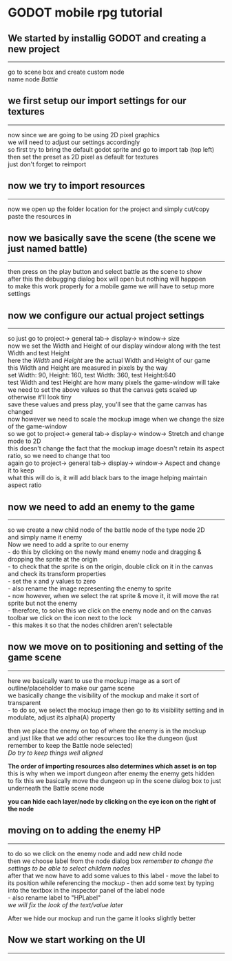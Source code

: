 # GODOT mobile rpg tutorial     

## We started by installig GODOT and creating a new project
---    
go to scene box and create custom node      
name node *Battle*      

## we first setup our import settings for our textures                
---
now since we are going to be using 2D pixel graphics        
we will need to adjust our settings accordingly     
so first try to bring the default godot sprite and go to import tab (top left)      
then set the preset as 2D pixel as default for textures     
just don't forget to reimport       

## now we try to import resources 
---     
now we open up the folder location for the project and simply cut/copy paste the resources in   

## now we basically save the scene (the scene we just named battle)        
---
then press on the play button and select battle as the scene to show        
after this the debugging dialog box will open but nothing will happpen      
to make this work properly for a mobile game we will have to setup more settings        

## now we configure our actual project settings 
---   
so just go to project-> general tab-> display-> window-> size     
now we set the Width and Height of our display window along with the test Width and test Height     
here the *Width* and *Height* are the actual Width and Height of our game   
this Width and Height are measured in pixels by the way     
set Width: 90, Height: 160, test Width: 360, test Height:640        
test Width and test Height are how many pixels the game-window will take                
we need to set the above values so that the canvas gets scaled up otherwise it'll look tiny          
save these values and press play, you'll see that the game canvas has changed       
now however we need to scale the mockup image when we change the size of the game-window        
so we got to project-> general tab-> display-> window-> Stretch and change mode to 2D       
this doesn't change the fact that the mockup image doesn't retain its aspect ratio, so we need to change that too       
again go to project-> general tab-> display-> window-> Aspect and change it to keep     
what this will do is, it will add black bars to the image helping maintain aspect ratio     

## now we need to add an enemy to the game 
---     
so we create a new child node of the battle node of the type node 2D        
and simply name it enemy    
Now we need to add a sprite to our enemy    
    - do this by clicking on the newly mand enemy node and dragging & dropping the sprite at the origin       
    - to check that the sprite is on the origin, double click on it in the canvas and check its transform properties      
    - set the x and y values to zero      
    - also rename the image representing the enemy to sprite      
    - now however, when we select the rat sprite & move it, it will move the rat sprite but not the enemy     
    - therefore, to solve this we click on the enemy node and on the canvas toolbar we click on the icon next to the lock     
    - this makes it so that the nodes children aren't selectable      

## now we move on to positioning and setting of the game scene
--- 
here we basically want to use the mockup image as a sort of outline/placeholder to make our game scene      
we basically change the visibility of the mockup and make it sort of transparent   
    - to do so, we select the mockup image then go to its visibility setting and in modulate, adjust its alpha(A) property     

then we place the enemy on top of where the enemy is in the mockup      
and just like that we add other resources too like the dungeon (just remember to keep the Battle node selected)         
*Do try to keep things well aligned*        

**The order of importing resources also determines which asset is on top**  
this is why when we import dungeon after enemy the enemy gets hidden    
to fix this we basically move the dungeon up in the scene dialog box to just underneath the Battle scene node   

**you can hide each layer/node by clicking on the eye icon on the right of the node**   

## moving on to adding the enemy HP 
----------
to do so we click on the enemy node and add new child node  
then we choose label from the node dialog box 
*remember to change the settings to be able to select childern nodes*   
after that we now have to add some values to this label 
    - move the label to its position while referencing the mockup
    - then add some text by typing into the textbox in the inspector panel of the label node    
    - also rename label to "HPLabel"    
    *we will fix the look of the text/value later*

After we hide our mockup and run the game it looks slightly better  

## Now we start working on the UI
---

